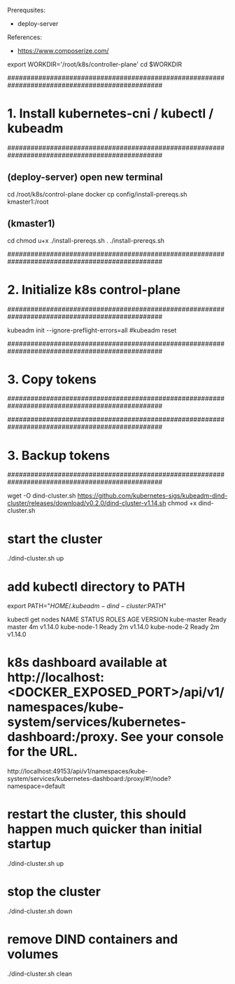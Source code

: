 Prerequsites:
- deploy-server

References:
- https://www.composerize.com/

export WORKDIR='/root/k8s/controller-plane'
cd $WORKDIR


################################################################################################
# 1. Install kubernetes-cni / kubectl / kubeadm
################################################################################################

## (deploy-server) open new terminal
cd /root/k8s/control-plane
docker cp config/install-prereqs.sh kmaster1:/root

## (kmaster1)
cd
chmod u+x ./install-prereqs.sh
. ./install-prereqs.sh


################################################################################################
# 2. Initialize k8s control-plane
################################################################################################

kubeadm init --ignore-preflight-errors=all
#kubeadm reset


################################################################################################
# 3. Copy tokens
################################################################################################

################################################################################################
# 3. Backup tokens
################################################################################################
























wget -O dind-cluster.sh https://github.com/kubernetes-sigs/kubeadm-dind-cluster/releases/download/v0.2.0/dind-cluster-v1.14.sh 
chmod +x dind-cluster.sh

# start the cluster
./dind-cluster.sh up

# add kubectl directory to PATH
export PATH="$HOME/.kubeadm-dind-cluster:$PATH"

kubectl get nodes
NAME          STATUS    ROLES     AGE       VERSION
kube-master   Ready     master    4m        v1.14.0
kube-node-1   Ready     <none>    2m        v1.14.0
kube-node-2   Ready     <none>    2m        v1.14.0

# k8s dashboard available at http://localhost:<DOCKER_EXPOSED_PORT>/api/v1/namespaces/kube-system/services/kubernetes-dashboard:/proxy. See your console for the URL.

http://localhost:49153/api/v1/namespaces/kube-system/services/kubernetes-dashboard:/proxy/#!/node?namespace=default

# restart the cluster, this should happen much quicker than initial startup
./dind-cluster.sh up

# stop the cluster
./dind-cluster.sh down

# remove DIND containers and volumes
./dind-cluster.sh clean